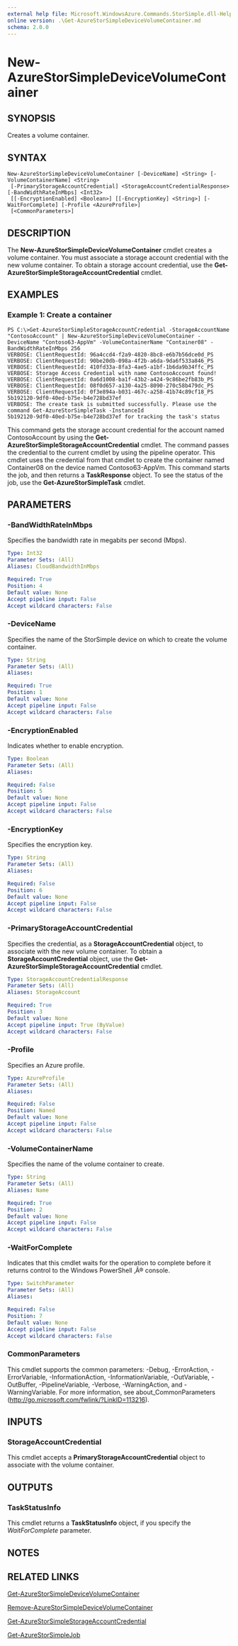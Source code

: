 ```yaml
---
external help file: Microsoft.WindowsAzure.Commands.StorSimple.dll-Help.xml
online version: .\Get-AzureStorSimpleDeviceVolumeContainer.md
schema: 2.0.0
---
```


# New-AzureStorSimpleDeviceVolumeContainer

## SYNOPSIS
Creates a volume container.

## SYNTAX

```
New-AzureStorSimpleDeviceVolumeContainer [-DeviceName] <String> [-VolumeContainerName] <String>
 [-PrimaryStorageAccountCredential] <StorageAccountCredentialResponse> [-BandWidthRateInMbps] <Int32>
 [[-EncryptionEnabled] <Boolean>] [[-EncryptionKey] <String>] [-WaitForComplete] [-Profile <AzureProfile>]
 [<CommonParameters>]
```

## DESCRIPTION
The **New-AzureStorSimpleDeviceVolumeContainer** cmdlet creates a volume container.
You must associate a storage account credential with the new volume container.
To obtain a storage account credential, use the **Get-AzureStorSimpleStorageAccountCredential** cmdlet.

## EXAMPLES

### Example 1: Create a container
```
PS C:\>Get-AzureStorSimpleStorageAccountCredential -StorageAccountName "ContosoAccount" | New-AzureStorSimpleDeviceVolumeContainer -DeviceName "Contoso63-AppVm" -VolumeContainerName "Container08" -BandWidthRateInMbps 256
VERBOSE: ClientRequestId: 96a4ccd4-f2a9-4820-8bc8-e6b7b56dce0d_PS
VERBOSE: ClientRequestId: 90be20db-098a-4f2b-a6da-9da6f533a846_PS
VERBOSE: ClientRequestId: 410fd33a-8fa3-4ae5-a1bf-1b6da9b34ffc_PS
VERBOSE: Storage Access Credential with name ContosoAccount found! 
VERBOSE: ClientRequestId: 0a6d1008-ba1f-43b2-a424-9c86be2fb83b_PS
VERBOSE: ClientRequestId: 08f0d657-a130-4a25-8090-270c58b479dc_PS
VERBOSE: ClientRequestId: 0f3e894a-b031-467c-a258-41b74c89cf18_PS
5b192120-9df0-40ed-b75e-b4e728bd37ef
VERBOSE: The create task is submitted successfully. Please use the command Get-AzureStorSimpleTask -InstanceId
5b192120-9df0-40ed-b75e-b4e728bd37ef for tracking the task's status
```

This command gets the storage account credential for the account named ContosoAccount by using the **Get-AzureStorSimpleStorageAccountCredential** cmdlet.
The command passes the credential to the current cmdlet by using the pipeline operator.
This cmdlet uses the credential from that cmdlet to create the container named Container08 on the device named Contoso63-AppVm.
This command starts the job, and then returns a **TaskResponse** object.
To see the status of the job, use the **Get-AzureStorSimpleTask** cmdlet.

## PARAMETERS

### -BandWidthRateInMbps
Specifies the bandwidth rate in megabits per second (Mbps).

```yaml
Type: Int32
Parameter Sets: (All)
Aliases: CloudBandwidthInMbps

Required: True
Position: 4
Default value: None
Accept pipeline input: False
Accept wildcard characters: False
```

### -DeviceName
Specifies the name of the StorSimple device on which to create the volume container.

```yaml
Type: String
Parameter Sets: (All)
Aliases: 

Required: True
Position: 1
Default value: None
Accept pipeline input: False
Accept wildcard characters: False
```

### -EncryptionEnabled
Indicates whether to enable encryption.

```yaml
Type: Boolean
Parameter Sets: (All)
Aliases: 

Required: False
Position: 5
Default value: None
Accept pipeline input: False
Accept wildcard characters: False
```

### -EncryptionKey
Specifies the encryption key.

```yaml
Type: String
Parameter Sets: (All)
Aliases: 

Required: False
Position: 6
Default value: None
Accept pipeline input: False
Accept wildcard characters: False
```

### -PrimaryStorageAccountCredential
Specifies the credential, as a **StorageAccountCredential** object, to associate with the new volume container.
To obtain a **StorageAccountCredential** object, use the **Get-AzureStorSimpleStorageAccountCredential** cmdlet.

```yaml
Type: StorageAccountCredentialResponse
Parameter Sets: (All)
Aliases: StorageAccount

Required: True
Position: 3
Default value: None
Accept pipeline input: True (ByValue)
Accept wildcard characters: False
```

### -Profile
Specifies an Azure profile.

```yaml
Type: AzureProfile
Parameter Sets: (All)
Aliases: 

Required: False
Position: Named
Default value: None
Accept pipeline input: False
Accept wildcard characters: False
```

### -VolumeContainerName
Specifies the name of the volume container to create.

```yaml
Type: String
Parameter Sets: (All)
Aliases: Name

Required: True
Position: 2
Default value: None
Accept pipeline input: False
Accept wildcard characters: False
```

### -WaitForComplete
Indicates that this cmdlet waits for the operation to complete before it returns control to the Windows PowerShell ‚Â® console.

```yaml
Type: SwitchParameter
Parameter Sets: (All)
Aliases: 

Required: False
Position: 7
Default value: None
Accept pipeline input: False
Accept wildcard characters: False
```

### CommonParameters
This cmdlet supports the common parameters: -Debug, -ErrorAction, -ErrorVariable, -InformationAction, -InformationVariable, -OutVariable, -OutBuffer, -PipelineVariable, -Verbose, -WarningAction, and -WarningVariable. For more information, see about_CommonParameters (http://go.microsoft.com/fwlink/?LinkID=113216).

## INPUTS

### StorageAccountCredential
This cmdlet accepts a **PrimaryStorageAccountCredential** object to associate with the volume container.

## OUTPUTS

### TaskStatusInfo
This cmdlet returns a **TaskStatusInfo** object, if you specify the *WaitForComplete* parameter.

## NOTES

## RELATED LINKS

[Get-AzureStorSimpleDeviceVolumeContainer](.\Get-AzureStorSimpleDeviceVolumeContainer.md)

[Remove-AzureStorSimpleDeviceVolumeContainer](.\Remove-AzureStorSimpleDeviceVolumeContainer.md)

[Get-AzureStorSimpleStorageAccountCredential](.\Get-AzureStorSimpleStorageAccountCredential.md)

[Get-AzureStorSimpleJob](.\Get-AzureStorSimpleJob.md)

